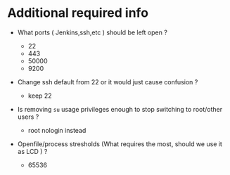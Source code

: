 # Additional required info

* What ports ( Jenkins,ssh,etc ) should be left open ?
    - 22
    - 443
    - 50000
    - 9200

* Change ssh default from 22 or it would just cause confusion ?
    - keep 22

* Is removing `su` usage privileges enough to stop switching to root/other users ?
    - root nologin instead

* Openfile/process stresholds (What requires the most, should we use it as LCD ) ?
    - 65536 